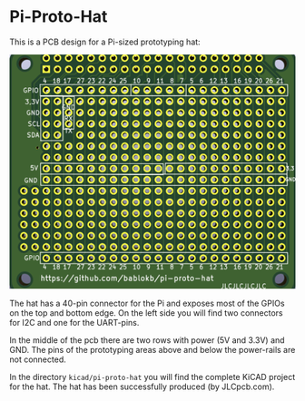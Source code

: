 Pi-Proto-Hat
============

This is a PCB design for a Pi-sized prototyping hat:

![](pi-proto-hat-3d.png)

The hat has a 40-pin connector for the Pi and exposes most of the GPIOs
on the top and bottom edge. On the left side you will find two connectors
for I2C and one for the UART-pins.

In the middle of the pcb there are two rows with power (5V and 3.3V) and
GND. The pins of the prototyping areas above and below the power-rails
are not connected.

In the directory `kicad/pi-proto-hat` you will find the complete
KiCAD project for the hat. The hat has been successfully produced
(by JLCpcb.com).
